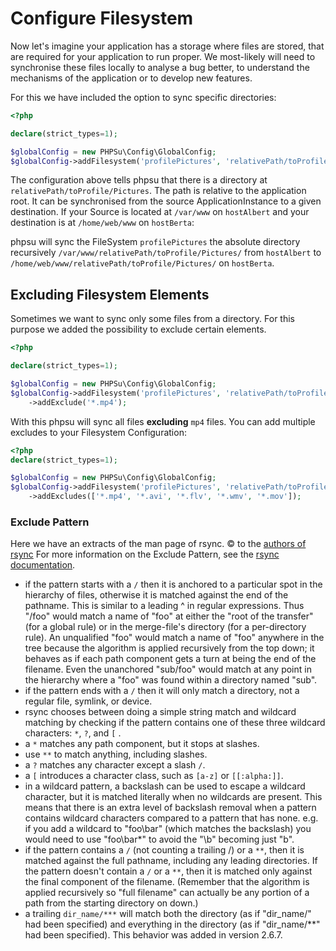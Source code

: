 # Configure Filesystem

Now let's imagine your application has a storage where files are stored, that are required for your application to run proper.
We most-likely will need to synchronise these files locally to analyse a bug better, to understand the mechanisms of the application or to develop new features.

For this we have included the option to sync specific directories:

````php
<?php

declare(strict_types=1);

$globalConfig = new PHPSu\Config\GlobalConfig;
$globalConfig->addFilesystem('profilePictures', 'relativePath/toProfile/Pictures');
````

The configuration above tells phpsu that there is a directory at `relativePath/toProfile/Pictures`. The path is relative to the application root. It can be synchronised from the source ApplicationInstance to a given destination.
If your Source is located at `/var/www` on `hostAlbert` and your destination is at `/home/web/www` on `hostBerta`:
 
phpsu will sync the FileSystem `profilePictures`  the absolute directory recursively `/var/www/relativePath/toProfile/Pictures/` from `hostAlbert`
 to `/home/web/www/relativePath/toProfile/Pictures/` on `hostBerta`.

## Excluding Filesystem Elements

Sometimes we want to sync only some files from a directory.
For this purpose we added the possibility to exclude certain elements.

````php
<?php

declare(strict_types=1);

$globalConfig = new PHPSu\Config\GlobalConfig;
$globalConfig->addFilesystem('profilePictures', 'relativePath/toProfile/Pictures')
    ->addExclude('*.mp4');
````

With this phpsu will sync all files **excluding** `mp4` files.
You can add multiple excludes to your Filesystem Configuration:

````php
<?php
declare(strict_types=1);

$globalConfig = new PHPSu\Config\GlobalConfig;
$globalConfig->addFilesystem('profilePictures', 'relativePath/toProfile/Pictures')
    ->addExcludes(['*.mp4', '*.avi', '*.flv', '*.wmv', '*.mov']);
````

### Exclude Pattern

Here we have an extracts of the man page of rsync. © to the [authors of rsync]
For more information on the Exclude Pattern, see the [rsync documentation].

- if the pattern starts with a `/` then it is anchored to a particular spot in the hierarchy of files,
 otherwise it is matched against the end of the pathname.
 This is similar to a leading ^ in regular expressions.
 Thus "/foo" would match a name of "foo" at either the "root of the transfer" (for a global rule)
 or in the merge-file's directory (for a per-directory rule).
 An unqualified "foo" would match a name of "foo" anywhere in the tree because the algorithm is applied recursively from the top down;
 it behaves as if each path component gets a turn at being the end of the filename.
 Even the unanchored "sub/foo" would match at any point in the hierarchy where a "foo" was found within a directory named "sub".
- if the pattern ends with a `/` then it will only match a directory, not a regular file, symlink, or device.
- rsync chooses between doing a simple string match and wildcard matching by checking if the pattern contains one of these three wildcard characters: `*`, `?`, and `[` .
- a `*` matches any path component, but it stops at slashes.
- use `**` to match anything, including slashes.
- a `?` matches any character except a slash `/`.
- a `[` introduces a character class, such as `[a-z]` or `[[:alpha:]]`.
- in a wildcard pattern, a backslash can be used to escape a wildcard character,
but it is matched literally when no wildcards are present.
This means that there is an extra level of backslash removal when a pattern contains wildcard characters compared to a pattern that has none.
e.g. if you add a wildcard to "foo\bar" (which matches the backslash) you would need to use "foo\\bar*" to avoid the "\b" becoming just "b".
- if the pattern contains a `/` (not counting a trailing /) or a `**`, then it is matched against the full pathname, including any leading directories.
 If the pattern doesn't contain a `/` or a `**`, then it is matched only against the final component of the filename.
 (Remember that the algorithm is applied recursively so "full filename" can actually be any portion of a path from the starting directory on down.)
- a trailing `dir_name/***` will match both the directory (as if "dir_name/" had been specified) and everything in the directory (as if "dir_name/**" had been specified).
This behavior was added in version 2.6.7.

[authors of rsync]: https://git.samba.org/?p=rsync.git;a=shortlog;h=HEAD
[rsync documentation]: https://download.samba.org/pub/rsync/rsync.html#targetText=INCLUDE/EXCLUDE%20PATTERN%20RULES
